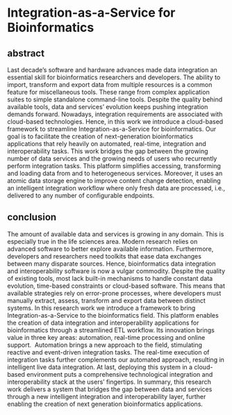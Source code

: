 # Integration-as-a-Service for Bioinformatics

## abstract

Last decade’s software and hardware advances made data integration an essential skill for bioinformatics researchers and developers. The ability to import, transform and export data from multiple resources is a common feature for miscellaneous tools. These range from complex application suites to simple standalone command-line tools. Despite the quality behind available tools, data and services’ evolution keeps pushing integration demands forward. Nowadays, integration requirements are associated with cloud-based technologies. Hence, in this work we introduce a cloud-based framework to streamline Integration-as-a-Service for bioinformatics. Our goal is to facilitate the creation of next-generation bioinformatics applications that rely heavily on automated, real-time, integration and interoperability tasks. This work bridges the gap between the growing number of data services and the growing needs of users who recurrently perform integration tasks. This platform simplifies accessing, transforming and loading data from and to heterogeneous services. Moreover, it uses an atomic data storage engine to improve content change detection, enabling an intelligent integration workflow where only fresh data are processed, i.e., delivered to any number of configurable endpoints.

## conclusion

The amount of available data and services is growing in any domain. This is especially true in the life sciences area. Modern research relies on advanced software to better explore available information. Furthermore, developers and researchers need toolkits that ease data exchanges between many disparate sources. Hence, bioinformatics data integration and interoperability software is now a vulgar commodity.
Despite the quality of existing tools, most lack built-in mechanisms to handle constant data evolution, time-based constraints or cloud-based software. This means that available strategies rely on error-prone processes, where developers must manually extract, assess, transform and export data between distinct systems.
In this research work we introduce a framework to bring Integration-as-a-Service to the bioinformatics field. This platform enables the creation of data integration and interoperability applications for bioinformatics through a streamlined ETL workflow. Its innovation brings value in three key areas: automation, real-time processing and online support. 
Automation brings a new approach to the field, stimulating reactive and event-driven integration tasks. The real-time execution of integration tasks further complements our automated approach, resulting in intelligent live data integration. At last, deploying this system in a cloud-based environment puts a comprehensive technological integration and interoperability stack at the users’ fingertips.
In summary, this research work delivers a system that bridges the gap between data and services through a new intelligent integration and interoperability layer, further enabling the creation of next generation bioinformatics applications.